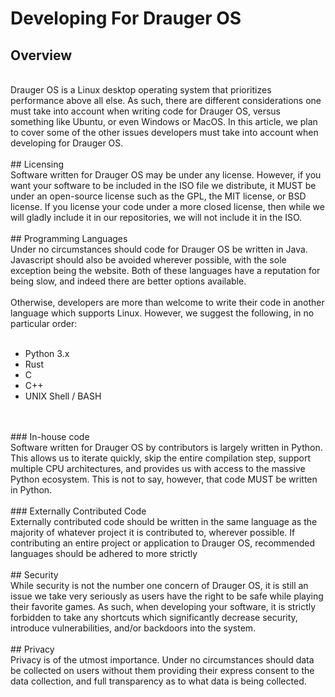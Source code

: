 # Developing For Drauger OS
## Overview
</br>
Drauger OS is a Linux desktop operating system that prioritizes performance above all else. As such, there are different considerations one must take into account when writing code for Drauger OS, versus something like Ubuntu, or even Windows or MacOS. In this article, we plan to cover some of the other issues developers must take into account when developing for Drauger OS.
</br></br>
## Licensing
</br>
Software written for Drauger OS may be under any license. However, if you want your software to be included in the ISO file we distribute, it MUST be under an open-source license such as the GPL, the MIT license, or BSD license. If you license your code under a more closed license, then while we will gladly include it in our repositories, we will not include it in the ISO.
</br></br>
## Programming Languages
</br>
Under no circumstances should code for Drauger OS be written in Java. Javascript should also be avoided wherever possible, with the sole exception being the website. Both of these languages have a reputation for being slow, and indeed there are better options available.
</br></br>
Otherwise, developers are more than welcome to write their code in another language which supports Linux. However, we suggest the following, in no particular order:
</br></br>
<ul>
    <li>Python 3.x</li>
    <li>Rust</li>
    <li>C</li>
    <li>C++</li>
    <li>UNIX Shell / BASH</li>
</ul>
</br></br>
### In-house code
</br>
Software written for Drauger OS by contributors is largely written in Python. This allows us to iterate quickly, skip the entire compilation step, support multiple CPU architectures, and provides us with access to the massive Python ecosystem. This is not to say, however, that code MUST be written in Python.
</br></br>
### Externally Contributed Code
</br>
Externally contributed code should be written in the same language as the majority of whatever project it is contributed to, wherever  possible.
If contributing an entire project or application to Drauger OS, recommended languages should be adhered  to more strictly 
</br></br>
## Security
</br>
While security is not the number one concern of Drauger OS, it is still an issue we take very seriously as users have the right to be safe while playing their favorite games. As such, when developing your software, it is strictly forbidden to take any shortcuts which significantly decrease security, introduce vulnerabilities, and/or backdoors into the system.
</br></br>
## Privacy
</br>
Privacy is of the utmost importance. Under no circumstances should data be collected on users without them providing their express consent to the data collection, and full transparency as to what data is being collected.
